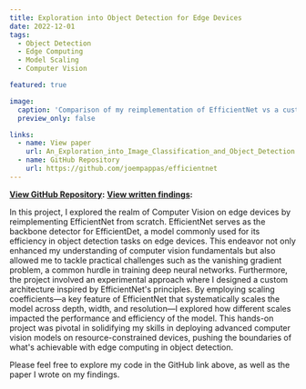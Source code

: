 ```yaml
---
title: Exploration into Object Detection for Edge Devices
date: 2022-12-01
tags:
  - Object Detection
  - Edge Computing
  - Model Scaling
  - Computer Vision

featured: true

image:
  caption: 'Comparison of my reimplementation of EfficientNet vs a custom architecture with scaling coefficients'
  preview_only: false

links:
  - name: View paper
    url: An_Exploration_into_Image_Classification_and_Object_Detection.pdf
  - name: GitHub Repository
    url: https://github.com/joempappas/efficientnet
---
```


**[View GitHub Repository](https://github.com/joempappas/efficientnet):**
**[View written findings](./An_Exploration_into_Image_Classification_and_Object_Detection.pdf):** 

In this project, I explored the realm of Computer Vision on edge devices by reimplementing EfficientNet from scratch. EfficientNet serves as the backbone detector for EfficientDet, a model commonly used for its efficiency in object detection tasks on edge devices. This endeavor not only enhanced my understanding of computer vision fundamentals but also allowed me to tackle practical challenges such as the vanishing gradient problem, a common hurdle in training deep neural networks. Furthermore, the project involved an experimental approach where I designed a custom architecture inspired by EfficientNet's principles. By employing scaling coefficients—a key feature of EfficientNet that systematically scales the model across depth, width, and resolution—I explored how different scales impacted the performance and efficiency of the model. This hands-on project was pivotal in solidifying my skills in deploying advanced computer vision models on resource-constrained devices, pushing the boundaries of what's achievable with edge computing in object detection.

Please feel free to explore my code in the GitHub link above, as well as the paper I wrote on my findings.

<!--more-->

